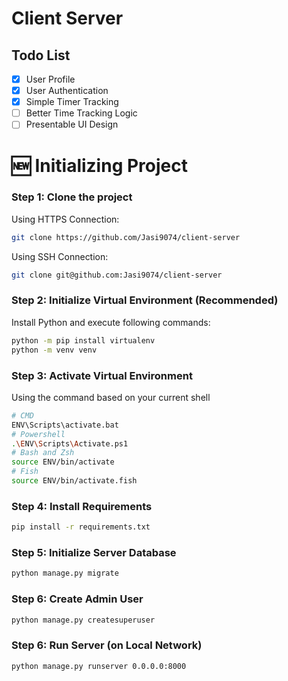 # Client Server

## Todo List

- [x] User Profile
- [x] User Authentication
- [x] Simple Timer Tracking
- [ ] Better Time Tracking Logic
- [ ] Presentable UI Design

# 🆕 Initializing Project

### Step 1: Clone the project

Using HTTPS Connection:

```sh
git clone https://github.com/Jasi9074/client-server
```

Using SSH Connection:

```sh
git clone git@github.com:Jasi9074/client-server
```

### Step 2: Initialize Virtual Environment (Recommended)

Install Python and execute following commands:

```sh
python -m pip install virtualenv
python -m venv venv
```

### Step 3: Activate Virtual Environment

Using the command based on your current shell

```sh
# CMD
ENV\Scripts\activate.bat
# Powershell
.\ENV\Scripts\Activate.ps1
# Bash and Zsh
source ENV/bin/activate
# Fish
source ENV/bin/activate.fish
```

### Step 4: Install Requirements

```sh
pip install -r requirements.txt
```

### Step 5: Initialize Server Database

```sh
python manage.py migrate
```

### Step 6: Create Admin User

```sh
python manage.py createsuperuser
```

### Step 6: Run Server (on Local Network)

```sh
python manage.py runserver 0.0.0.0:8000
```
